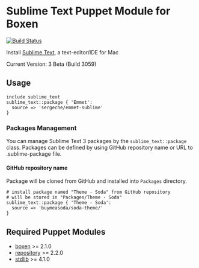 # Sublime Text Puppet Module for Boxen

[![Build Status](https://travis-ci.org/boxen/puppet-sublime_text.png?branch=master)](https://travis-ci.org/boxen/puppet-sublime_text)

Install [Sublime Text](http://www.sublimetext.com), a text-editor/IDE for Mac

Current Version: 3 Beta (Build 3059)
## Usage

```puppet
include sublime_text
sublime_text::package { 'Emmet':
  source => 'sergeche/emmet-sublime'
}
```

### Packages Management

You can manage Sublime Text 3 packages by the `sublime_text::package` class. Packages can be defined by using GitHub repository name or URL to .sublime-package file.

#### GitHub repository name

Package will be cloned from GitHub and installed into `Packages` directory.

```puppet
# install package named "Theme - Soda" from GitHub repository
# will be stored in "Packages/Theme - Soda"
sublime_text::package { 'Theme - Soda':
  source => 'buymeasoda/soda-theme/'
}
```


## Required Puppet Modules

* [boxen] >= 2.1.0
* [repository] >= 2.2.0
* [stdlib] >= 4.1.0


[boxen]: https://github.com/boxen/puppet-boxen
[repository]: https://github.com/boxen/puppet-repository
[stdlib]: https://github.com/puppetlabs/puppetlabs-stdlib
